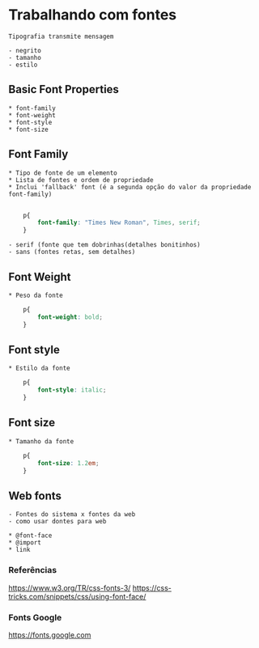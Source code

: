 # Trabalhando com fontes

    Tipografia transmite mensagem

    - negrito
    - tamanho
    - estilo


## Basic Font Properties

    * font-family
    * font-weight
    * font-style
    * font-size


## Font Family

    * Tipo de fonte de um elemento
    * Lista de fontes e ordem de propriedade
    * Inclui 'fallback' font (é a segunda opção do valor da propriedade font-family)

```css

    p{
        font-family: "Times New Roman", Times, serif;
    }

```
    - serif (fonte que tem dobrinhas(detalhes bonitinhos)
    - sans (fontes retas, sem detalhes)


## Font Weight

    * Peso da fonte

```css
    p{
        font-weight: bold;
    }
```


## Font style

    * Estilo da fonte

```css
    p{
        font-style: italic;
    }
```

## Font size

    * Tamanho da fonte

```css
    p{
        font-size: 1.2em;
    }
```


## Web fonts

    - Fontes do sistema x fontes da web
    - como usar dontes para web

    * @font-face
    * @import
    * link

### Referências

https://www.w3.org/TR/css-fonts-3/
https://css-tricks.com/snippets/css/using-font-face/


### Fonts Google

https://fonts.google.com
